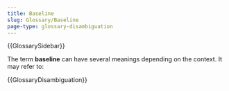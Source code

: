 ```yaml
---
title: Baseline
slug: Glossary/Baseline
page-type: glossary-disambiguation
---
```


{{GlossarySidebar}}

The term **baseline** can have several meanings depending on the context. It may refer to:

{{GlossaryDisambiguation}}
